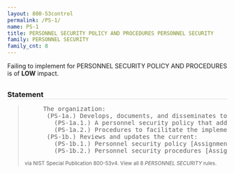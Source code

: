 ```yaml
---
layout: 800-53control
permalink: /PS-1/
name: PS-1
title: PERSONNEL SECURITY POLICY AND PROCEDURES PERSONNEL SECURITY
family: PERSONNEL SECURITY
family_cnt: 8
---
```

<p class="text-info">Failing to implement for PERSONNEL SECURITY POLICY AND PROCEDURES is of <b>LOW</b> impact.</p>

<h3 style="border-bottom:1px solid #ddd;margin:30px 0 8px 0;">Statement</h3>
<blockquote>
<pre>     The organization: 
      (PS-1a.) Develops, documents, and disseminates to [Assignment: organization-defined personnel or roles]: 
        (PS-1a.1.) A personnel security policy that addresses purpose, scope, roles, responsibilities, management commitment, coordination among organizational entities, and compliance; and 
        (PS-1a.2.) Procedures to facilitate the implementation of the personnel security policy and associated personnel security controls; and 
      (PS-1b.) Reviews and updates the current: 
        (PS-1b.1.) Personnel security policy [Assignment: organization-defined frequency]; and 
        (PS-1b.2.) Personnel security procedures [Assignment: organization-defined frequency]. 
</pre>
<p><small>via NIST Special Publication 800-53v4. View all 8 <i>PERSONNEL SECURITY</i> rules. <a href="/cce/ssg/group/$Group_id"><span class="glyphicon glyphicon-link"></span></a> </small></p>
</blockquote>

